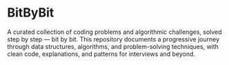 # BitByBit
A curated collection of coding problems and algorithmic challenges, solved step by step — bit by bit. This repository documents a progressive journey through data structures, algorithms, and problem-solving techniques, with clean code, explanations, and patterns for interviews and beyond.
